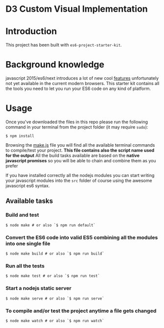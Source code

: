 D3 Custom Visual Implementation
====================


# Introduction

This project has been built with `es6-project-starter-kit`.


# Background knowledge

javascript 2015/es6/next introduces a lot of new cool [features](https://babeljs.io/features.html) unfortunately not yet available in the current modern browsers. This starter kit contains all the tools you need to let you run your ES6 code on any kind of platform.


# Usage

Once you've downloaded the files in this repo please run the following command in your terminal from the project folder (it may require `sudo`):

```shell
$ npm install
```

Browsing the [make.js](make) file you will find all the available terminal commands to compile/test your project. __This file contains also the script name used for the output__
All the build tasks available are based on the __native javascript promises__ so you will be able to chain and combine them as you prefer

If you have installed correctly all the nodejs modules you can start writing your javascript modules into the `src` folder of course using the awesome javascript es6 syntax.

## Available tasks

### Build and test
```shell
$ node make # or also `$ npm run default`
```

### Convert the ES6 code into valid ES5 combining all the modules into one single file
```shell
$ node make build # or also `$ npm run build`
```

### Run all the tests
```shell
$ node make test # or also `$ npm run test`
```

### Start a nodejs static server
```shell
$ node make serve # or also `$ npm run serve`
```

### To compile and/or test the project anytime a file gets changed
```shell
$ node make watch # or also `$ npm run watch`
```

